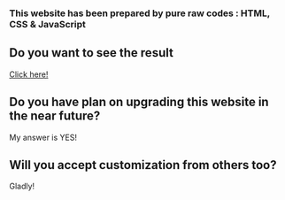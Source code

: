 ### This website has been prepared by pure raw codes : HTML, CSS & JavaScript ###

## Do you want to see the result ##

[Click here!](friendly-bose-0eb886.netlify.app/)

## Do you have plan on upgrading this website in the near future? ##

My answer is YES!

## Will you accept customization from others too? ##
Gladly!